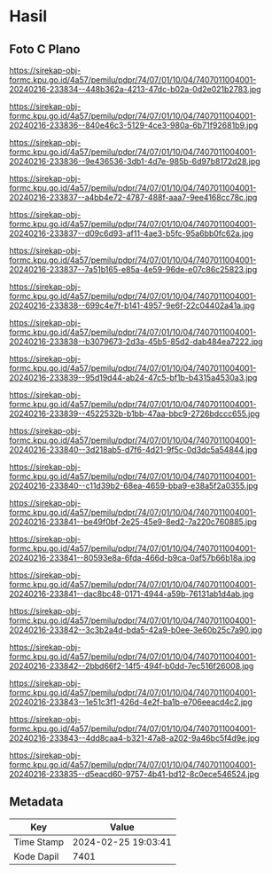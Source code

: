 # Hasil

## Foto C Plano

https://sirekap-obj-formc.kpu.go.id/4a57/pemilu/pdpr/74/07/01/10/04/7407011004001-20240216-233834--448b362a-4213-47dc-b02a-0d2e021b2783.jpg

https://sirekap-obj-formc.kpu.go.id/4a57/pemilu/pdpr/74/07/01/10/04/7407011004001-20240216-233836--840e46c3-5129-4ce3-980a-6b71f92681b9.jpg

https://sirekap-obj-formc.kpu.go.id/4a57/pemilu/pdpr/74/07/01/10/04/7407011004001-20240216-233836--9e436536-3db1-4d7e-985b-6d97b8172d28.jpg

https://sirekap-obj-formc.kpu.go.id/4a57/pemilu/pdpr/74/07/01/10/04/7407011004001-20240216-233837--a4bb4e72-4787-488f-aaa7-9ee4168cc78c.jpg

https://sirekap-obj-formc.kpu.go.id/4a57/pemilu/pdpr/74/07/01/10/04/7407011004001-20240216-233837--d09c6d93-af11-4ae3-b5fc-95a6bb0fc62a.jpg

https://sirekap-obj-formc.kpu.go.id/4a57/pemilu/pdpr/74/07/01/10/04/7407011004001-20240216-233837--7a51b165-e85a-4e59-96de-e07c86c25823.jpg

https://sirekap-obj-formc.kpu.go.id/4a57/pemilu/pdpr/74/07/01/10/04/7407011004001-20240216-233838--699c4e7f-b141-4957-9e6f-22c04402a41a.jpg

https://sirekap-obj-formc.kpu.go.id/4a57/pemilu/pdpr/74/07/01/10/04/7407011004001-20240216-233838--b3079673-2d3a-45b5-85d2-dab484ea7222.jpg

https://sirekap-obj-formc.kpu.go.id/4a57/pemilu/pdpr/74/07/01/10/04/7407011004001-20240216-233839--95d19d44-ab24-47c5-bf1b-b4315a4530a3.jpg

https://sirekap-obj-formc.kpu.go.id/4a57/pemilu/pdpr/74/07/01/10/04/7407011004001-20240216-233839--4522532b-b1bb-47aa-bbc9-2726bdccc655.jpg

https://sirekap-obj-formc.kpu.go.id/4a57/pemilu/pdpr/74/07/01/10/04/7407011004001-20240216-233840--3d218ab5-d7f6-4d21-9f5c-0d3dc5a54844.jpg

https://sirekap-obj-formc.kpu.go.id/4a57/pemilu/pdpr/74/07/01/10/04/7407011004001-20240216-233840--c11d39b2-68ea-4659-bba9-e38a5f2a0355.jpg

https://sirekap-obj-formc.kpu.go.id/4a57/pemilu/pdpr/74/07/01/10/04/7407011004001-20240216-233841--be49f0bf-2e25-45e9-8ed2-7a220c760885.jpg

https://sirekap-obj-formc.kpu.go.id/4a57/pemilu/pdpr/74/07/01/10/04/7407011004001-20240216-233841--80593e8a-6fda-466d-b9ca-0af57b66b18a.jpg

https://sirekap-obj-formc.kpu.go.id/4a57/pemilu/pdpr/74/07/01/10/04/7407011004001-20240216-233841--dac8bc48-0171-4944-a59b-76131ab1d4ab.jpg

https://sirekap-obj-formc.kpu.go.id/4a57/pemilu/pdpr/74/07/01/10/04/7407011004001-20240216-233842--3c3b2a4d-bda5-42a9-b0ee-3e60b25c7a90.jpg

https://sirekap-obj-formc.kpu.go.id/4a57/pemilu/pdpr/74/07/01/10/04/7407011004001-20240216-233842--2bbd66f2-14f5-494f-b0dd-7ec516f26008.jpg

https://sirekap-obj-formc.kpu.go.id/4a57/pemilu/pdpr/74/07/01/10/04/7407011004001-20240216-233843--1e51c3f1-426d-4e2f-ba1b-e706eeacd4c2.jpg

https://sirekap-obj-formc.kpu.go.id/4a57/pemilu/pdpr/74/07/01/10/04/7407011004001-20240216-233843--4dd8caa4-b321-47a8-a202-9a46bc5f4d9e.jpg

https://sirekap-obj-formc.kpu.go.id/4a57/pemilu/pdpr/74/07/01/10/04/7407011004001-20240216-233835--d5eacd60-9757-4b41-bd12-8c0ece546524.jpg


## Metadata

| Key        | Value               |
| ---------- | ------------------- |
| Time Stamp | 2024-02-25 19:03:41 |
| Kode Dapil | 7401                |



